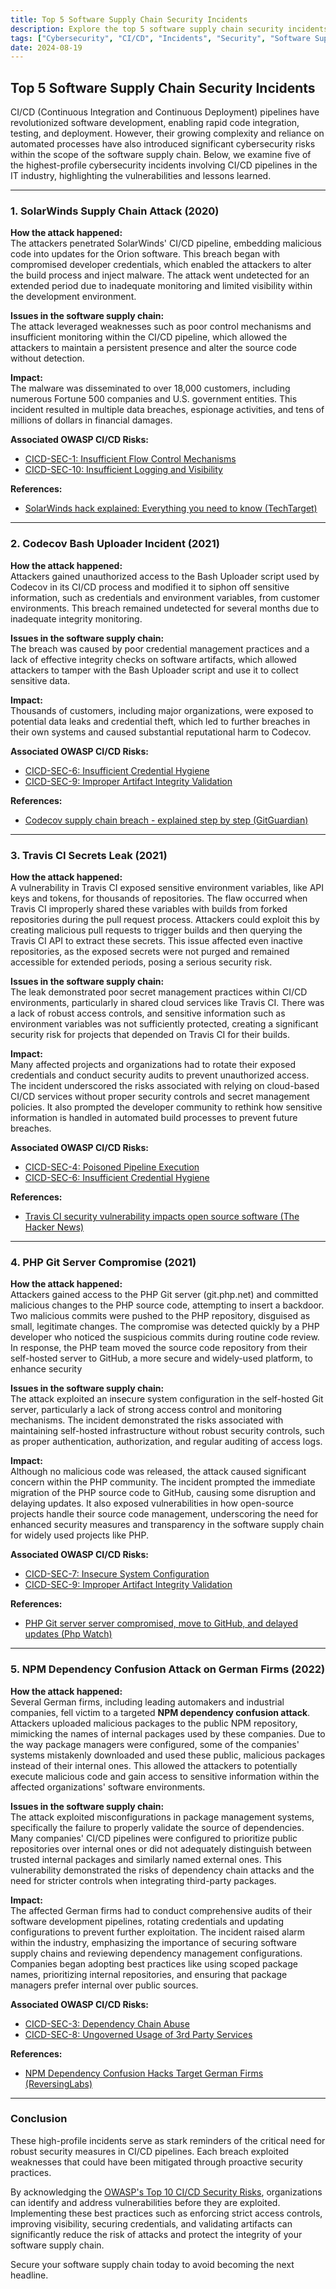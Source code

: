 ```yaml
---
title: Top 5 Software Supply Chain Security Incidents
description: Explore the top 5 software supply chain security incidents, including the SolarWinds attack and Codecov breach. Learn how these high-profile breaches highlight critical security vulnerabilities and best practices to protect your software supply chain
tags: ["Cybersecurity", "CI/CD", "Incidents", "Security", "Software Supply Chain"]
date: 2024-08-19
---
```


## Top 5 Software Supply Chain Security Incidents

CI/CD (Continuous Integration and Continuous Deployment) pipelines have revolutionized software development, enabling rapid code integration, testing, and deployment. However, their growing complexity and reliance on automated processes have also introduced significant cybersecurity risks within the scope of the software supply chain. Below, we examine five of the highest-profile cybersecurity incidents involving CI/CD pipelines in the IT industry, highlighting the vulnerabilities and lessons learned.

<!-- truncate -->

---

### **1. SolarWinds Supply Chain Attack (2020)**  

**How the attack happened:**  
The attackers penetrated SolarWinds' CI/CD pipeline, embedding malicious code into updates for the Orion software. This breach began with compromised developer credentials, which enabled the attackers to alter the build process and inject malware. The attack went undetected for an extended period due to inadequate monitoring and limited visibility within the development environment.

**Issues in the software supply chain:**  
The attack leveraged weaknesses such as poor control mechanisms and insufficient monitoring within the CI/CD pipeline, which allowed the attackers to maintain a persistent presence and alter the source code without detection.

**Impact:**  
The malware was disseminated to over 18,000 customers, including numerous Fortune 500 companies and U.S. government entities. This incident resulted in multiple data breaches, espionage activities, and tens of millions of dollars in financial damages.

**Associated OWASP CI/CD Risks:**  
- [CICD-SEC-1: Insufficient Flow Control Mechanisms](https://owasp.org/www-project-top-10-ci-cd-security-risks/CICD-SEC-01-Insufficient-Flow-Control-Mechanisms)  
- [CICD-SEC-10: Insufficient Logging and Visibility](https://owasp.org/www-project-top-10-ci-cd-security-risks/CICD-SEC-10-Insufficient-Logging-And-Visibility)

**References:**  
- [SolarWinds hack explained: Everything you need to know (TechTarget)](https://www.techtarget.com/whatis/feature/SolarWinds-hack-explained-Everything-you-need-to-know)  

---

### **2. Codecov Bash Uploader Incident (2021)**  

**How the attack happened:**  
Attackers gained unauthorized access to the Bash Uploader script used by Codecov in its CI/CD process and modified it to siphon off sensitive information, such as credentials and environment variables, from customer environments. This breach remained undetected for several months due to inadequate integrity monitoring.

**Issues in the software supply chain:**  
The breach was caused by poor credential management practices and a lack of effective integrity checks on software artifacts, which allowed attackers to tamper with the Bash Uploader script and use it to collect sensitive data.

**Impact:**  
Thousands of customers, including major organizations, were exposed to potential data leaks and credential theft, which led to further breaches in their own systems and caused substantial reputational harm to Codecov.

**Associated OWASP CI/CD Risks:**  
- [CICD-SEC-6: Insufficient Credential Hygiene](https://owasp.org/www-project-top-10-ci-cd-security-risks/CICD-SEC-06-Insufficient-Credential-Hygiene)  
- [CICD-SEC-9: Improper Artifact Integrity Validation](https://owasp.org/www-project-top-10-ci-cd-security-risks/CICD-SEC-09-Improper-Artifact-Integrity-Validation)

**References:**  
- [Codecov supply chain breach - explained step by step (GitGuardian)](https://blog.gitguardian.com/codecov-supply-chain-breach/)  

---

### **3. Travis CI Secrets Leak (2021)**  

**How the attack happened:**  
A vulnerability in Travis CI exposed sensitive environment variables, like API keys and tokens, for thousands of repositories. The flaw occurred when Travis CI improperly shared these variables with builds from forked repositories during the pull request process. Attackers could exploit this by creating malicious pull requests to trigger builds and then querying the Travis CI API to extract these secrets. This issue affected even inactive repositories, as the exposed secrets were not purged and remained accessible for extended periods, posing a serious security risk.

**Issues in the software supply chain:**  
The leak demonstrated poor secret management practices within CI/CD environments, particularly in shared cloud services like Travis CI. There was a lack of robust access controls, and sensitive information such as environment variables was not sufficiently protected, creating a significant security risk for projects that depended on Travis CI for their builds.

**Impact:**  
Many affected projects and organizations had to rotate their exposed credentials and conduct security audits to prevent unauthorized access. The incident underscored the risks associated with relying on cloud-based CI/CD services without proper security controls and secret management policies. It also prompted the developer community to rethink how sensitive information is handled in automated build processes to prevent future breaches.

**Associated OWASP CI/CD Risks:**  
- [CICD-SEC-4: Poisoned Pipeline Execution](https://owasp.org/www-project-top-10-ci-cd-security-risks/CICD-SEC-04-Poisoned-Pipeline-Execution)  
- [CICD-SEC-6: Insufficient Credential Hygiene](https://owasp.org/www-project-top-10-ci-cd-security-risks/CICD-SEC-06-Insufficient-Credential-Hygiene)

**References:**  
- [Travis CI security vulnerability impacts open source software (The Hacker News)](https://thehackernews.com/2021/09/travis-ci-flaw-exposes-secrets-of.html)  

---

### **4. PHP Git Server Compromise (2021)**

**How the attack happened:**  
Attackers gained access to the PHP Git server (git.php.net) and committed malicious changes to the PHP source code, attempting to insert a backdoor. Two malicious commits were pushed to the PHP repository, disguised as small, legitimate changes. The compromise was detected quickly by a PHP developer who noticed the suspicious commits during routine code review. In response, the PHP team moved the source code repository from their self-hosted server to GitHub, a more secure and widely-used platform, to enhance security

**Issues in the software supply chain:**  
The attack exploited an insecure system configuration in the self-hosted Git server, particularly a lack of strong access control and monitoring mechanisms. The incident demonstrated the risks associated with maintaining self-hosted infrastructure without robust security controls, such as proper authentication, authorization, and regular auditing of access logs.

**Impact:**  
Although no malicious code was released, the attack caused significant concern within the PHP community. The incident prompted the immediate migration of the PHP source code to GitHub, causing some disruption and delaying updates. It also exposed vulnerabilities in how open-source projects handle their source code management, underscoring the need for enhanced security measures and transparency in the software supply chain for widely used projects like PHP.

**Associated OWASP CI/CD Risks:**  
- [CICD-SEC-7: Insecure System Configuration](https://owasp.org/www-project-top-10-ci-cd-security-risks/CICD-SEC-07-Insecure-System-Configuration)  
- [CICD-SEC-9: Improper Artifact Integrity Validation](https://owasp.org/www-project-top-10-ci-cd-security-risks/CICD-SEC-09-Improper-Artifact-Integrity-Validation)

**References:**  
- [PHP Git server server compromised, move to GitHub, and delayed updates (Php Watch)](https://php.watch/news/2021/03/git-php-net-hack)  

---

### **5. NPM Dependency Confusion Attack on German Firms (2022)**  

**How the attack happened:**  
Several German firms, including leading automakers and industrial companies, fell victim to a targeted **NPM dependency confusion attack**. Attackers uploaded malicious packages to the public NPM repository, mimicking the names of internal packages used by these companies. Due to the way package managers were configured, some of the companies' systems mistakenly downloaded and used these public, malicious packages instead of their internal ones. This allowed the attackers to potentially execute malicious code and gain access to sensitive information within the affected organizations' software environments.

**Issues in the software supply chain:**  
The attack exploited misconfigurations in package management systems, specifically the failure to properly validate the source of dependencies. Many companies' CI/CD pipelines were configured to prioritize public repositories over internal ones or did not adequately distinguish between trusted internal packages and similarly named external ones. This vulnerability demonstrated the risks of dependency chain attacks and the need for stricter controls when integrating third-party packages.

**Impact:**  
The affected German firms had to conduct comprehensive audits of their software development pipelines, rotating credentials and updating configurations to prevent further exploitation. The incident raised alarm within the industry, emphasizing the importance of securing software supply chains and reviewing dependency management configurations. Companies began adopting best practices like using scoped package names, prioritizing internal repositories, and ensuring that package managers prefer internal over public sources.

**Associated OWASP CI/CD Risks:**  
- [CICD-SEC-3: Dependency Chain Abuse](https://owasp.org/www-project-top-10-ci-cd-security-risks/CICD-SEC-03-Dependency-Chain-Abuse)  
- [CICD-SEC-8: Ungoverned Usage of 3rd Party Services](https://owasp.org/www-project-top-10-ci-cd-security-risks/CICD-SEC-08-Ungoverned-Usage-of-3rd-Party-Services)

**References:**  
- [NPM Dependency Confusion Hacks Target German Firms (ReversingLabs)](https://www.reversinglabs.com/blog/npm-dependency-confusion-hacks-target-german-firms)  

---

### **Conclusion**

These high-profile incidents serve as stark reminders of the critical need for robust security measures in CI/CD pipelines. Each breach exploited weaknesses that could have been mitigated through proactive security practices.

By acknowledging the [OWASP's Top 10 CI/CD Security Risks](https://owasp.org/www-project-top-10-ci-cd-security-risks/), organizations can identify and address vulnerabilities before they are exploited. Implementing these best practices such as enforcing strict access controls, improving visibility, securing credentials, and validating artifacts can significantly reduce the risk of attacks and protect the integrity of your software supply chain. 

Secure your software supply chain today to avoid becoming the next headline.